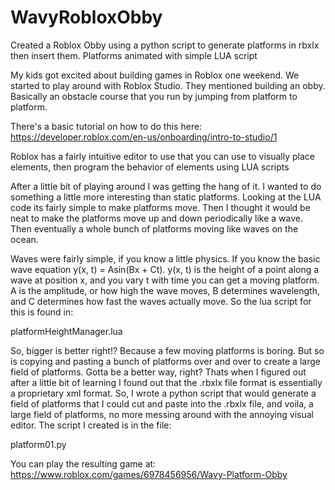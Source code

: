 # WavyRobloxObby
Created a Roblox Obby using a python script to generate platforms in rbxlx then insert them.  Platforms animated with simple LUA script

My kids got excited about building games in Roblox one weekend.  We started to play around with Roblox Studio.  They mentioned building an obby.  Basically an obstacle
course that you run by jumping from platform to platform.

There's a basic tutorial on how to do this here: https://developer.roblox.com/en-us/onboarding/intro-to-studio/1

Roblox has a fairly intuitive editor to use that you can use to visually place elements, then program the behavior of elements using LUA scripts

After a little bit of playing around I was getting the hang of it.  I wanted to do something a little more interesting than static platforms.  Looking at the LUA code its fairly
simple to make platforms move.  Then I thought it would be neat to make the platforms move up and down periodically like a wave. Then eventually a whole bunch of platforms moving
like waves on the ocean.

Waves were fairly simple, if you know a little physics.  If you know the basic wave equation y(x, t) = Asin(Bx + Ct).  y(x, t) is the height of a point along a wave at position x,
and you vary t with time you can get a moving platform.  A is the amplitude, or how high the wave moves, B determines wavelength, and C determines how fast the waves actually
move.   So the lua script for this is found in: 

platformHeightManager.lua

So, bigger is better right!?  Because a few moving platforms is boring.  But so is copying and pasting a bunch of platforms over and over to create a large field of platforms.
Gotta be a better way, right?  Thats when I figured out after a little bit of learning I found out that the .rbxlx file format is essentially a proprietary xml format.  So, 
I wrote a python script that would generate a field of platforms that I could cut and paste into the .rbxlx file, and voila, a large field of platforms, no more messing around
with the annoying visual editor.  The script I created is in the file:

platform01.py

You can play the resulting game at:
https://www.roblox.com/games/6978456956/Wavy-Platform-Obby

